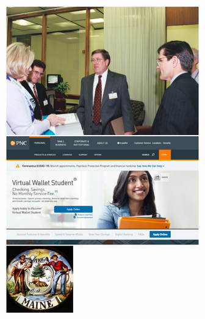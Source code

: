 ![+AIGeneratedStoryByDaveTheStoryAuthor](https://github.com/GitCoupon/public/blob/master/174-CD-6890-001.jpg)
![+AIGeneratedStoryByDaveTheStoryAuthor](https://github.com/GitCoupon/public/blob/master/EfeyiGNX0AgxEZR.jpg)
![+AIGeneratedStoryByDaveTheStoryAuthor](https://github.com/GitCoupon/public/blob/master/MaineCoatofArmsStateSeal.jpg)
